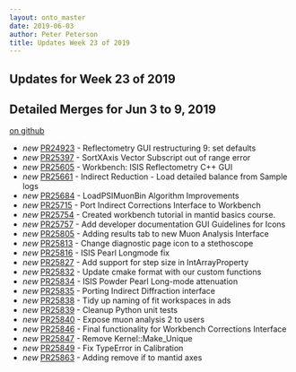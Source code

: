 ```yaml
---
layout: onto_master
date: 2019-06-03
author: Peter Peterson
title: Updates Week 23 of 2019
---
```

Updates for Week 23 of 2019
---------------------------

Detailed Merges for Jun 3 to 9, 2019
------------------------------------
[on github](https://github.com/mantidproject/mantid/pulls?q=is%3Apr+merged%3A2019-06-04..2019-06-09)

* *new* [PR24923](https://github.com/mantidproject/mantid/pull/24923) - Reflectometry GUI restructuring 9: set defaults
* *new* [PR25397](https://github.com/mantidproject/mantid/pull/25397) - SortXAxis Vector Subscript out of range error
* *new* [PR25605](https://github.com/mantidproject/mantid/pull/25605) - Workbench: ISIS Reflectometry C++ GUI
* *new* [PR25661](https://github.com/mantidproject/mantid/pull/25661) - Indirect Reduction - Load detailed balance from Sample logs
* *new* [PR25684](https://github.com/mantidproject/mantid/pull/25684) - LoadPSIMuonBin Algorithm Improvements
* *new* [PR25715](https://github.com/mantidproject/mantid/pull/25715) - Port Indirect Corrections Interface to Workbench
* *new* [PR25754](https://github.com/mantidproject/mantid/pull/25754) - Created workbench tutorial in mantid basics course.
* *new* [PR25757](https://github.com/mantidproject/mantid/pull/25757) - Add developer documentation GUI Guidelines for Icons
* *new* [PR25805](https://github.com/mantidproject/mantid/pull/25805) - Adding results tab to new Muon Analysis Interface
* *new* [PR25813](https://github.com/mantidproject/mantid/pull/25813) - Change diagnostic page icon to a stethoscope
* *new* [PR25816](https://github.com/mantidproject/mantid/pull/25816) - ISIS Pearl Longmode fix
* *new* [PR25827](https://github.com/mantidproject/mantid/pull/25827) - Add support for step size in IntArrayProperty
* *new* [PR25832](https://github.com/mantidproject/mantid/pull/25832) - Update cmake format with our custom functions
* *new* [PR25834](https://github.com/mantidproject/mantid/pull/25834) - ISIS Powder Pearl Long-mode attenuation
* *new* [PR25835](https://github.com/mantidproject/mantid/pull/25835) - Porting Indirect Diffraction interface
* *new* [PR25838](https://github.com/mantidproject/mantid/pull/25838) - Tidy up naming of fit workspaces in ads
* *new* [PR25839](https://github.com/mantidproject/mantid/pull/25839) - Cleanup Python unit tests
* *new* [PR25840](https://github.com/mantidproject/mantid/pull/25840) - Expose muon analysis 2 to users
* *new* [PR25846](https://github.com/mantidproject/mantid/pull/25846) - Final functionality for Workbench Corrections Interface
* *new* [PR25847](https://github.com/mantidproject/mantid/pull/25847) - Remove Kernel::Make_Unique
* *new* [PR25849](https://github.com/mantidproject/mantid/pull/25849) - Fix TypeError in Calibration
* *new* [PR25863](https://github.com/mantidproject/mantid/pull/25863) - Adding remove if to mantid axes
